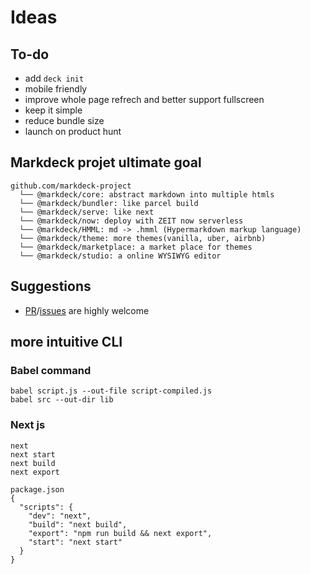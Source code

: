 # Ideas

## To-do

- add `deck init`
- mobile friendly
- improve whole page refrech and better support fullscreen
- keep it simple
- reduce bundle size
- launch on product hunt

## Markdeck projet ultimate goal

```
github.com/markdeck-project
  └── @markdeck/core: abstract markdown into multiple htmls
  └── @markdeck/bundler: like parcel build
  └── @markdeck/serve: like next
  └── @markdeck/now: deploy with ZEIT now serverless
  └── @markdeck/HMML: md -> .hmml (Hypermarkdown markup language)
  └── @markdeck/theme: more themes(vanilla, uber, airbnb)
  └── @markdeck/marketplace: a market place for themes
  └── @markdeck/studio: a online WYSIWYG editor
```

## Suggestions

- [PR](https://github.com/amazingandyyy/markdeck/pulls)/[issues](https://github.com/amazingandyyy/markdeck/issues) are highly welcome

## more intuitive CLI

### Babel command

```
babel script.js --out-file script-compiled.js
babel src --out-dir lib
```

### Next js

```
next
next start
next build
next export

package.json
{
  "scripts": {
    "dev": "next",
    "build": "next build",
    "export": "npm run build && next export",
    "start": "next start"
  }
}
```
